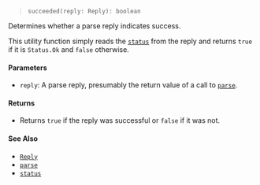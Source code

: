 <!--
 Copyright (c) 2020 Thomas J. Otterson
 
 This software is released under the MIT License.
 https://opensource.org/licenses/MIT
-->

> `succeeded(reply: Reply): boolean`

Determines whether a parse reply indicates success.

This utility function simply reads the [`status`](status.md) from the reply and returns `true` if it is `Status.Ok` and `false` otherwise.

#### Parameters

* `reply`: A parse reply, presumably the return value of a call to [`parse`](parse.md).

#### Returns

* Returns `true` if the reply was successful or `false` if it was not.

#### See Also

* [`Reply`](../types/reply.md)
* [`parse`](parse.md)
* [`status`](status.md)